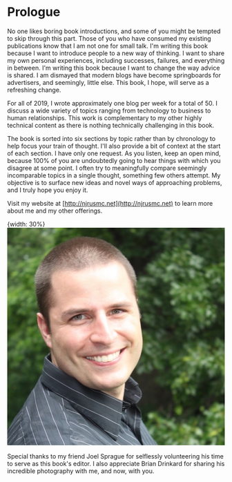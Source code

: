 # Prologue
No one likes boring book introductions, and some of you might be tempted to skip through this part. Those of you who have consumed my existing publications know that I am not one for small talk. I'm writing this book because I want to introduce people to a new way of thinking. I want to share my own personal experiences, including successes, failures, and everything in between. I'm writing this book because I want to change the way advice is shared. I am dismayed that modern blogs have become springboards for advertisers, and seemingly, little else. This book, I hope, will serve as a refreshing change.

For all of 2019, I wrote approximately one blog per week for a total of 50. I discuss a wide variety of topics ranging from technology to business to human relationships. This work is complementary to my other highly technical content as there is nothing technically challenging in this book.

The book is sorted into six sections by topic rather than by chronology to help focus your train of thought. I'll also provide a bit of context at the start of each section. I have only one request. As you listen, keep an open mind, because 100% of you are undoubtedly going to hear things with which you disagree at some point. I often try to meaningfully compare seemingly incomparable topics in a single thought, something few others attempt. My objective is to surface new ideas and novel ways of approaching problems, and I truly hope you enjoy it.

Visit my website at [http://njrusmc.net](http://njrusmc.net) to learn more about me and my other offerings.

{width: 30%}
![Me](images/nick.jpg)

Special thanks to my friend Joel Sprague for selflessly volunteering his time to serve as this book's editor. I also appreciate Brian Drinkard for sharing his incredible photography with me, and now, with you.
